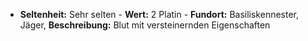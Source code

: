 - **Seltenheit:** Sehr selten - **Wert:** 2 Platin - **Fundort:** Basiliskennester, Jäger, **Beschreibung:** Blut mit versteinernden Eigenschaften